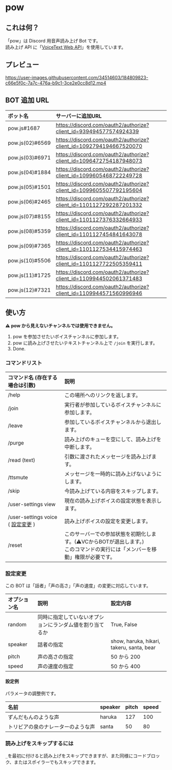 # pow

## これは何？

「pow」は Discord 用音声読み上げ Bot です。\
読み上げ API に「[VoiceText Web API](https://cloud.voicetext.jp/webapi)」を使用しています。

## プレビュー

https://user-images.githubusercontent.com/34514603/184809823-c66e5f0c-7a7c-476a-b9c1-3ce2e0cc8d12.mp4

## BOT 追加 URL

| ボット名       | サーバーに追加URL                                                                                      |
|:-------------|:----------------------------------------------------------------------------------------------------|
|pow.js#1687    |<https://discord.com/oauth2/authorize?client_id=939494577574924339>|
|pow.js(02)#6569|<https://discord.com/oauth2/authorize?client_id=1092794194667520070>|
|pow.js(03)#6971|<https://discord.com/oauth2/authorize?client_id=1096472754187948073>|
|pow.js(04)#1884|<https://discord.com/oauth2/authorize?client_id=1099605468722249728>|
|pow.js(05)#1501|<https://discord.com/oauth2/authorize?client_id=1099605507792195604>|
|pow.js(06)#2465|<https://discord.com/oauth2/authorize?client_id=1101127292287201332>|
|pow.js(07)#8155|<https://discord.com/oauth2/authorize?client_id=1101127376332664933>|
|pow.js(08)#5359|<https://discord.com/oauth2/authorize?client_id=1101127454841643078>|
|pow.js(09)#7365|<https://discord.com/oauth2/authorize?client_id=1101127534415974463>|
|pow.js(10)#5506|<https://discord.com/oauth2/authorize?client_id=1101127722505359411>|
|pow.js(11)#1725|<https://discord.com/oauth2/authorize?client_id=1109944502061371483>|
|pow.js(12)#7321|<https://discord.com/oauth2/authorize?client_id=1109944571560996946>|

## 使い方

**⚠ pow から見えないチャンネルでは使用できません。**

1. pow を参加させたいボイスチャンネルに参加します。
2. pow に読み上げさせたいテキストチャンネル上で `/join` を実行します。
3. Done.

### コマンドリスト

| コマンド名 (存在する場合は引数) | 説明                                               |
| :------------------------------ | :------------------------------------------------- |
| /help                           | この場所へのリンクを返します。                  |
| /join                           | 実行者が参加しているボイスチャンネルに参加します。 |
| /leave                          | 参加しているボイスチャンネルから退出します。       |
| /purge                          | 読み上げのキューを空にして、読み上げを中断します。 |
| /read (text)                    | 引数に渡されたメッセージを読み上げます。           |
| /ttsmute                        | メッセージを一時的に読み上げないようにします。     |
| /skip                           | 今読み上げている内容をスキップします。            |
| /user-settings view             | 現在の読み上げボイスの設定状態を表示します。           |
| /user-settings voice ( [設定変更](#設定変更) )   | 読み上げボイスの設定を変更します。  |
| /reset                          | このサーバーでの参加状態を初期化します。(⚠VCからBOTが退出します。)<br>このコマンドの実行には「メンバーを移動」権限が必要です。 |

### 設定変更

この BOT は「話者」「声の高さ」「声の速度」の変更に対応しています。

| オプション名 | 説明 | 設定内容                        |
| :--------------------- | :---------- | :-------------- |
| random       | 同時に指定していないオプションにランダム値を割り当てるか | True, False |
| speaker      |     話者の指定         | show, haruka, hikari, takeru, santa, bear |
| pitch        |     声の高さの指定      | 50 から 200                               |
| speed        |     声の速度の指定      | 50 から 400                               |

#### 設定例

パラメータの調整例です。

|名前|speaker|pitch|speed|
|:---|:---|:---|:---|
|ずんだもんのような声|haruka|127|100|
|トリビアの泉のナレーターのような声|santa|50|80|


### 読み上げをスキップするには

`_`を最初に付けると読み上げをスキップできますが、また同様にコードブロック、またはスポイラーでもスキップできます。
